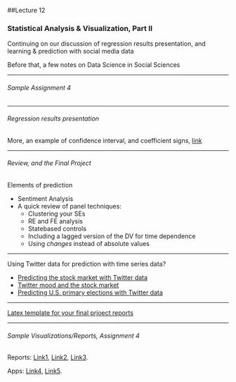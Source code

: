 ##Lecture 12

### Statistical Analysis & Visualization, Part II

Continuing on our discussion of regression results presentation, and learning & prediction with social media data

Before that, a few notes on Data Science in Social Sciences

-----
###### Sample Assignment 4
-----
###### Regression results presentation

 More, an example of confidence interval, and coefficient signs, [link](http://www.princeton.edu/~jkastell/graphs.pdf)

-----
###### Review, and the Final Project

Elements of prediction
* Sentiment Analysis
* A quick review of panel techniques: 
     * Clustering your SEs 
     * RE and FE analysis 
     * Statebased controls
     * Including a lagged version of the DV for time dependence 
     * Using _changes_ instead of absolute values

-----

Using Twitter data for prediction with time series data?

* [Predicting the stock market with Twitter data](http://www.ickn.org/documents/COINs2010_Twitter4.pdf)
* [Twitter mood and the stock market](http://arxiv.org/pdf/1010.3003.pdf)
* [Predicting U.S. primary elections with Twitter data](http://snap.stanford.edu/social2012/papers/shi.pdf)

-----

[Latex template for your final prjoect reports](https://www.aeaweb.org/journals/aer/submissions/accepted-articles/styleguide)

-----


###### Sample Visualizations/Reports, Assignment 4

Reports: [Link1](https://www.dropbox.com/s/8e8c6vl94u07u1y/HW4_GeerChen.pdf?dl=0),  [Link2](https://www.dropbox.com/s/7t5bkkjh93hf7or/Turetsky.pdf?dl=0), [Link3](https://www.dropbox.com/s/lgahwkngl3yg4io/Uguccioni.pdf?dl=0).

Apps: [Link4](https://katered8.shinyapps.io/Topic_Modeling_app/), [Link5](https://arg2211.shinyapps.io/shinyapp2/).


